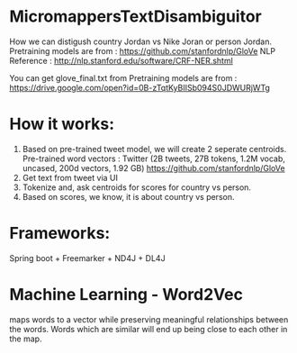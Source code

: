 # MicromappersTextDisambiguitor

How we can distigush country Jordan vs Nike Joran or person Jordan.
Pretraining models are from : https://github.com/stanfordnlp/GloVe
NLP Reference : http://nlp.stanford.edu/software/CRF-NER.shtml

You can get glove_final.txt from Pretraining models are from : https://drive.google.com/open?id=0B-zTqtKyBIISb094S0JDWURjWTg


# How it works:
1. Based on pre-trained tweet model, we will create 2 seperate centroids. Pre-trained word vectors : Twitter (2B tweets, 27B tokens, 1.2M vocab, uncased, 200d vectors, 1.92 GB)
https://github.com/stanfordnlp/GloVe
2. Get text from tweet via UI
3. Tokenize and, ask centroids for scores for country vs person.
4. Based on scores, we know, it is about country vs person.

# Frameworks:
Spring boot + Freemarker + ND4J + DL4J

# Machine Learning - Word2Vec
maps words to a vector while preserving meaningful relationships between the words. Words which are similar will end up being close to each other in the map.
